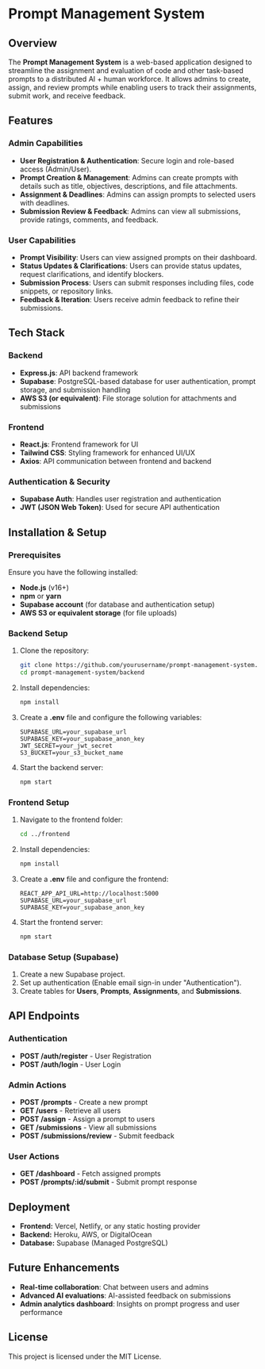 # Prompt Management System

## Overview
The **Prompt Management System** is a web-based application designed to streamline the assignment and evaluation of code and other task-based prompts to a distributed AI + human workforce. It allows admins to create, assign, and review prompts while enabling users to track their assignments, submit work, and receive feedback.

## Features
### Admin Capabilities
- **User Registration & Authentication**: Secure login and role-based access (Admin/User).
- **Prompt Creation & Management**: Admins can create prompts with details such as title, objectives, descriptions, and file attachments.
- **Assignment & Deadlines**: Admins can assign prompts to selected users with deadlines.
- **Submission Review & Feedback**: Admins can view all submissions, provide ratings, comments, and feedback.

### User Capabilities
- **Prompt Visibility**: Users can view assigned prompts on their dashboard.
- **Status Updates & Clarifications**: Users can provide status updates, request clarifications, and identify blockers.
- **Submission Process**: Users can submit responses including files, code snippets, or repository links.
- **Feedback & Iteration**: Users receive admin feedback to refine their submissions.

## Tech Stack
### Backend
- **Express.js**: API backend framework
- **Supabase**: PostgreSQL-based database for user authentication, prompt storage, and submission handling
- **AWS S3 (or equivalent)**: File storage solution for attachments and submissions

### Frontend
- **React.js**: Frontend framework for UI
- **Tailwind CSS**: Styling framework for enhanced UI/UX
- **Axios**: API communication between frontend and backend

### Authentication & Security
- **Supabase Auth**: Handles user registration and authentication
- **JWT (JSON Web Token)**: Used for secure API authentication

## Installation & Setup
### Prerequisites
Ensure you have the following installed:
- **Node.js** (v16+)
- **npm** or **yarn**
- **Supabase account** (for database and authentication setup)
- **AWS S3 or equivalent storage** (for file uploads)

### Backend Setup
1. Clone the repository:
   ```sh
   git clone https://github.com/yourusername/prompt-management-system.git
   cd prompt-management-system/backend
   ```
2. Install dependencies:
   ```sh
   npm install
   ```
3. Create a **.env** file and configure the following variables:
   ```env
   SUPABASE_URL=your_supabase_url
   SUPABASE_KEY=your_supabase_anon_key
   JWT_SECRET=your_jwt_secret
   S3_BUCKET=your_s3_bucket_name
   ```
4. Start the backend server:
   ```sh
   npm start
   ```

### Frontend Setup
1. Navigate to the frontend folder:
   ```sh
   cd ../frontend
   ```
2. Install dependencies:
   ```sh
   npm install
   ```
3. Create a **.env** file and configure the frontend:
   ```env
   REACT_APP_API_URL=http://localhost:5000
   SUPABASE_URL=your_supabase_url
   SUPABASE_KEY=your_supabase_anon_key
   ```
4. Start the frontend server:
   ```sh
   npm start
   ```

### Database Setup (Supabase)
1. Create a new Supabase project.
2. Set up authentication (Enable email sign-in under "Authentication").
3. Create tables for **Users**, **Prompts**, **Assignments**, and **Submissions**.

## API Endpoints
### Authentication
- **POST /auth/register** - User Registration
- **POST /auth/login** - User Login

### Admin Actions
- **POST /prompts** - Create a new prompt
- **GET /users** - Retrieve all users
- **POST /assign** - Assign a prompt to users
- **GET /submissions** - View all submissions
- **POST /submissions/review** - Submit feedback

### User Actions
- **GET /dashboard** - Fetch assigned prompts
- **POST /prompts/:id/submit** - Submit prompt response

## Deployment
- **Frontend:** Vercel, Netlify, or any static hosting provider
- **Backend:** Heroku, AWS, or DigitalOcean
- **Database:** Supabase (Managed PostgreSQL)

## Future Enhancements
- **Real-time collaboration**: Chat between users and admins
- **Advanced AI evaluations**: AI-assisted feedback on submissions
- **Admin analytics dashboard**: Insights on prompt progress and user performance

## License
This project is licensed under the MIT License.
